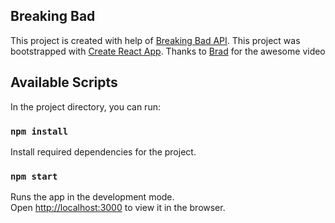 ## Breaking Bad
This project is created with help of  [Breaking Bad API](https://breakingbadapi.com/documentation). This project was bootstrapped with [Create React App](https://github.com/facebook/create-react-app). Thanks to [Brad](https://www.youtube.com/watch?v=YaioUnMw0mo) for the awesome video

## Available Scripts
In the project directory, you can run:

### `npm install`
Install required dependencies for the project.

### `npm start`
Runs the app in the development mode.<br />
Open [http://localhost:3000](http://localhost:3000) to view it in the browser.

